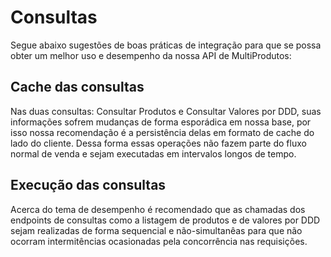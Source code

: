 # Consultas

Segue abaixo sugestões de boas práticas de integração para que se possa obter um melhor uso e desempenho da nossa API de MultiProdutos:


## Cache das consultas
Nas duas consultas: Consultar Produtos e Consultar Valores por DDD, suas informações sofrem mudanças de forma esporádica em nossa base, por isso nossa recomendação é a persistência delas em formato de cache do lado do cliente. Dessa forma essas operações não fazem parte do fluxo normal de venda e sejam executadas em intervalos longos de tempo.

## Execução das consultas
Acerca do tema de desempenho é recomendado que as chamadas dos endpoints de consultas como a listagem de produtos e de valores por DDD sejam realizadas de forma sequencial e não-simultanêas para que não ocorram intermitências ocasionadas pela concorrência nas requisições.